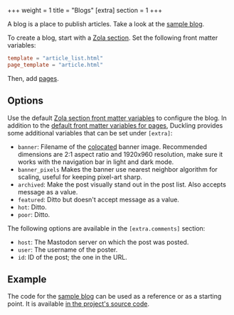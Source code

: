 +++
weight = 1
title = "Blogs"
[extra]
section = 1
+++

A blog is a place to publish articles. Take a look at the [sample blog](/blog).

To create a blog, start with a [Zola section](https://www.getzola.org/documentation/content/section/).
Set the following front matter variables:

```toml
template = "article_list.html"
page_template = "article.html"
```

Then, add [pages](https://www.getzola.org/documentation/content/page/).

## Options

Use the default [Zola section front matter variables](https://www.getzola.org/documentation/content/section/#front-matter) to configure the blog.
In addition to the [default front matter variables for pages](https://www.getzola.org/documentation/content/page/#front-matter), Duckling provides some additional variables that can be set under `[extra]`:

- `banner`: Filename of the [colocated](https://www.getzola.org/documentation/content/overview/#asset-colocation) banner image. Recommended dimensions are 2:1 aspect ratio and 1920x960 resolution, make sure it works with the navigation bar in light and dark mode.
- `banner_pixels` Makes the banner use nearest neighbor algorithm for scaling, useful for keeping pixel-art sharp.
- `archived`: Make the post visually stand out in the post list. Also accepts message as a value.
- `featured`: Ditto but doesn't accept message as a value.
- `hot`: Ditto.
- `poor`: Ditto.

The following options are available in the `[extra.comments]` section:

- `host`: The Mastodon server on which the post was posted.
- `user`: The username of the poster.
- `id`: ID of the post; the one in the URL.

## Example

The code for the [sample blog](/blog) can be used as a reference or as a starting point. It is available [in the project's source code](https://git.aparoksha.dev/david-swift/duckling/src/branch/main/content/blog).
